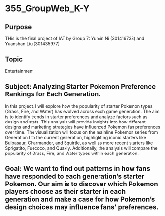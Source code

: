 # 355_GroupWeb_K-Y

## Purpose
THis is the final project of IAT by Group 7:
Yumin Ni (301416738) and Yuanshan Liu (301435977)

## Topic
Entertainment

## Subject: Analyzing Starter Pokemon Preference Rankings for Each Generation.

In this project, I will explore how the popularity of starter Pokemon types (Grass, Fire, and Water) has evolved across each game generation. The aim is to identify trends in starter preferences and analyze factors such as design and stats. This analysis will provide insights into how different designs and marketing strategies have influenced Pokemon fan preferences over time.
The visualization will focus on the mainline Pokemon series from Generation I to the current generation, highlighting iconic starters like Bulbasaur, Charmander, and Squirtle, as well as more recent starters like Sprigatito, Fuecoco, and Quaxly. Additionally, the analysis will compare the popularity of Grass, Fire, and Water types within each generation.

## Goal: We want to find out patterns in how fans have responded to each generation’s starter Pokemon. Our aim is to discover which Pokemon players choose as their starter in each generation and make a case for how Pokemon’s design choices may influence fans’ preferences.

